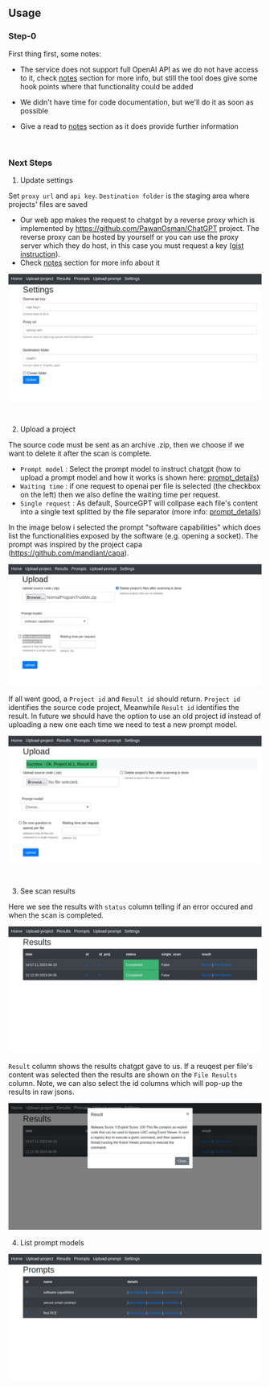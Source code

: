 ## Usage


### Step-0

First thing first, some notes:
 
 - The service does not support full OpenAI API as we do not have access to
   it, check [notes](./notes.md) section for more info, but still the tool
   does give some hook points where that functionality could be added

 - We didn't have time for code documentation, but we'll do it as soon as possible

 - Give a read to [notes](./notes.md) section as it does provide further information

<br />

### Next Steps

1. Update settings

Set `proxy url` and `api key`. `Destination folder` is the staging area where projects' files are saved

 -  Our web app makes the request to chatgpt by a reverse proxy which is implemented by https://github.com/PawanOsman/ChatGPT project. The reverse proxy can be hosted by yourself or you can use the proxy server which they do host, in this case you must request a key ([gist instruction](https://gist.github.com/PawanOsman/72dddd0a12e5829da664a43fc9b9cf9a)).
 - Check [notes](./notes.md) section for more info about it

![usage1.jpg](./imgs/usage1.jpg)

<br />

2. Upload a project

The source code must be sent as an archive .zip, then we choose if we want to delete it after the scan is complete.
 - `Prompt model` : Select the prompt model to instruct chatgpt (how to upload a prompt model and how it works is shown here: [prompt_details](./prompt_details.md))
 - `Waiting time` : if one request to openai per file is selected (the checkbox on the left) then we also define the waiting time per request.
 - `Single request` : As default, SourceGPT will collpase each file's content into a single text splitted by the file separator (more info: [prompt_details](./prompt_details.md))

In the image below i selected the prompt "software capabilities" which does list the functionalities exposed by the software (e.g. opening a socket). The prompt was inspired by the project capa (https://github.com/mandiant/capa).

![usage2.jpg](./imgs/usage2.jpg)


If all went good, a `Project id` and `Result id` should return. `Project id` identifies the source code project, Meanwhile `Result id` identifies the result. In future we should have the option to use an old project id instead of uploading a new one each time we need to test a new prompt model.

![usage3.jpg](./imgs/usage3.jpg)

<br />


3. See scan results

Here we see the results with `status` column telling if an error occured and when the scan is completed.

![usage4.jpg](./imgs/usage4.jpg)


`Result` column shows the results chatgpt gave to us. If a reuqest per file's content was selected then the results are shown on the `File Results` column.  Note, we can also select the id columns which will pop-up the results in raw jsons.

![usage5.jpg](./imgs/usage5.jpg)



4. List prompt models

![usage6.jpg](./imgs/usage6.jpg)


